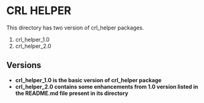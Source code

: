 # CRL HELPER 
This directory has two version of crl_helper packages.
1. crl_helper_1.0
2. crl_helper_2.0

## Versions
*	**crl_helper_1.0 is the basic version of crl_helper package**
*	**crl_helper_2.0 contains some enhancements from 1.0 version listed in the README.md file present in its directory**




	
	
	








